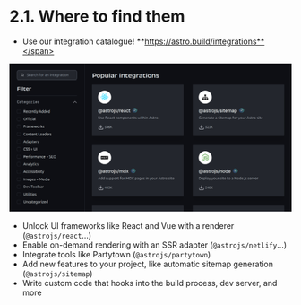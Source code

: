 # 2.1. Where to find them

- Use our integration catalogue! <span class="text-gradient">**https://astro.build/integrations**</span>

![](../images/integrations-catalogue.png)

- Unlock UI frameworks like React and Vue with a renderer (`@astrojs/react`...)
- Enable on-demand rendering with an SSR adapter (`@astrojs/netlify`...)
- Integrate tools like Partytown (`@astrojs/partytown`)
- Add new features to your project, like automatic sitemap generation (`@astrojs/sitemap`)
- Write custom code that hooks into the build process, dev server, and more